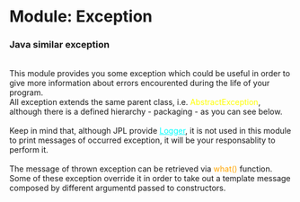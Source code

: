 # **Module: Exception**
### **Java similar exception**  
<br>
This module provides you some exception which could be useful in order to give more information about errors encourented during the life of your program. 
<br>All exception extends the same parent class, i.e. <span style="color:yellow">AbstractException</span>, although there is a defined hierarchy - packaging - as you can see below.  
<br><br>
Keep in mind that, although JPL provide <a href="https://github.com/Gabriele-P03/Libraries/tree/main/logger" style="color:aqua">Logger</a>, it is not used in this
module to print messages of occurred exception, it will be your responsablity to perform it.
<br><br>
The message of thrown exception can be retrieved via <span style="color:orange">what()</span> function. Some of these exception override it in order to take out a template message composed by different argumentd passed to constructors.
